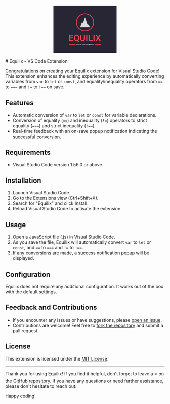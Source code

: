 <p align="center">
  <img src="equilix-logo.png" alt="Extension Logo" width="200" />
</p>
# Equilix - VS Code Extension

Congratulations on creating your Equilix extension for Visual Studio Code! This extension enhances the editing experience by automatically converting variables from `var` to `let` or `const`, and equality/inequality operators from `==` to `===` and `!=` to `!==` on save.

## Features

- Automatic conversion of `var` to `let` or `const` for variable declarations.
- Conversion of equality (`==`) and inequality (`!=`) operators to strict equality (`===`) and strict inequality (`!==`).
- Real-time feedback with an on-save popup notification indicating the successful conversion.

## Requirements

- Visual Studio Code version 1.56.0 or above.

## Installation

1. Launch Visual Studio Code.
2. Go to the Extensions view (Ctrl+Shift+X).
3. Search for "Equilix" and click Install.
4. Reload Visual Studio Code to activate the extension.

## Usage

1. Open a JavaScript file (.js) in Visual Studio Code.
2. As you save the file, Equilix will automatically convert `var` to `let` or `const`, and `==` to `===` and `!=` to `!==`.
3. If any conversions are made, a success notification popup will be displayed.

## Configuration

Equilix does not require any additional configuration. It works out of the box with the default settings.

## Feedback and Contributions

- If you encounter any issues or have suggestions, please [open an issue](https://github.com/your-username/your-extension-repo/issues).
- Contributions are welcome! Feel free to [fork the repository](https://github.com/your-username/your-extension-repo/fork) and submit a pull request.

## License

This extension is licensed under the [MIT License](LICENSE).

---

Thank you for using Equilix! If you find it helpful, don't forget to leave a ⭐️ on the [GitHub repository](https://github.com/your-username/your-extension-repo). If you have any questions or need further assistance, please don't hesitate to reach out.

Happy coding!

